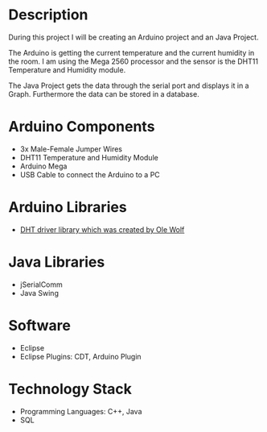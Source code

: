 # Description

During this project I will be creating an Arduino project and an Java Project. 

The Arduino is getting the current temperature and the current humidity in the room. I am using the Mega 2560 processor and the sensor is the DHT11 Temperature and Humidity module. 

The Java Project gets the data through the serial port and displays it in a Graph. Furthermore the data can be stored in a database.

# Arduino Components
* 3x Male-Female Jumper Wires
* DHT11 Temperature and Humidity Module
* Arduino Mega
* USB Cable to connect the Arduino to a PC

# Arduino Libraries
* [DHT driver library which was created by Ole Wolf](https://github.com/olewolf/DHT_nonblocking)

# Java Libraries
* jSerialComm
* Java Swing

# Software
* Eclipse
* Eclipse Plugins: CDT, Arduino Plugin

# Technology Stack
* Programming Languages: C++, Java
* SQL

